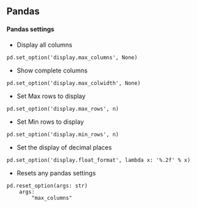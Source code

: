 ## Pandas
#### Pandas settings

* Display all columns
```
pd.set_option('display.max_columns', None)
```

* Show complete columns
```
pd.set_option('display.max_colwidth', None)
```

* Set Max rows to display
```
pd.set_option('display.max_rows', n)
```

* Set Min rows to display
```
pd.set_option('display.min_rows', n)
```

* Set the display of decimal places
```
pd.set_option('display.float_format', lambda x: '%.2f' % x)
```

* Resets any pandas settings
```
pd.reset_option(args: str)
    args:
        "max_columns"
```